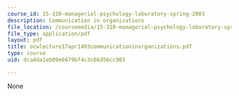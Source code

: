 ```yaml
---
course_id: 15-310-managerial-psychology-laboratory-spring-2003
description: Communication in organizations
file_location: /coursemedia/15-310-managerial-psychology-laboratory-spring-2003/dca4da1eb09e6679bf4c3c66d56cc983_ocwlecture17apr1403communicationinorganizations.pdf
file_type: application/pdf
layout: pdf
title: ocwlecture17apr1403communicationinorganizations.pdf
type: course
uid: dca4da1eb09e6679bf4c3c66d56cc983

---
```

None